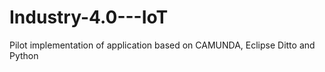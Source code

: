 # Industry-4.0---IoT
Pilot implementation of application based on CAMUNDA, Eclipse Ditto and Python
